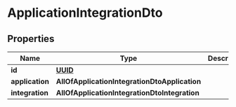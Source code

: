 # ApplicationIntegrationDto

## Properties
Name | Type | Description | Notes
------------ | ------------- | ------------- | -------------
**id** | [**UUID**](UUID.md) |  |  [optional]
**application** | **AllOfApplicationIntegrationDtoApplication** |  |  [optional]
**integration** | **AllOfApplicationIntegrationDtoIntegration** |  |  [optional]
